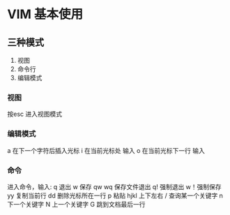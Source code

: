 # VIM 基本使用

## 三种模式
1. 视图
2. 命令行
3. 编辑模式


### 视图
按esc 进入视图模式

### 编辑模式
a 在下一个字符后插入光标
i 在当前光标处 输入
o 在当前光标下一行 输入

### 命令
进入命令，输入:
q 退出
w 保存
qw wq 保存文件退出
q! 强制退出
w！强制保存
yy 复制当前行
dd 删除光标所在一行
p 粘贴
hjkl 上下左右
/ 查询某一个关键字
n 下一个关键字 
N 上一个关键字
G 跳到文档最后一行
